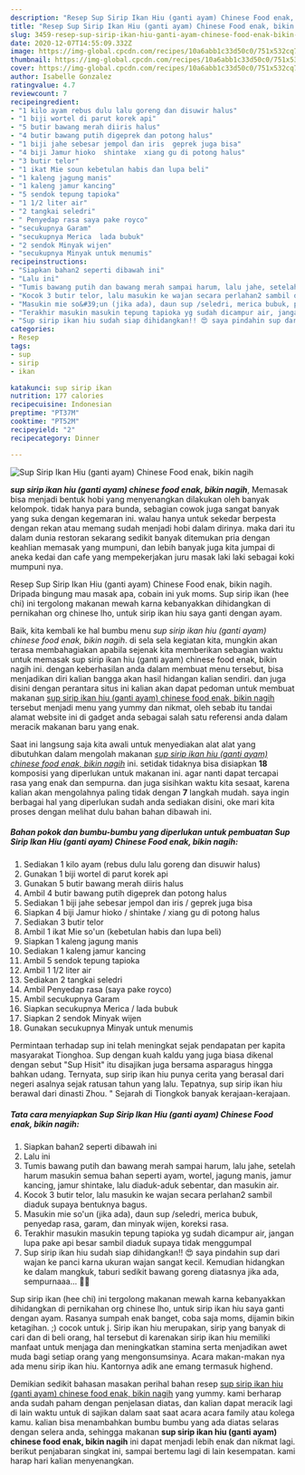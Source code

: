 ```yaml
---
description: "Resep Sup Sirip Ikan Hiu (ganti ayam) Chinese Food enak, bikin nagih Lezat"
title: "Resep Sup Sirip Ikan Hiu (ganti ayam) Chinese Food enak, bikin nagih Lezat"
slug: 3459-resep-sup-sirip-ikan-hiu-ganti-ayam-chinese-food-enak-bikin-nagih-lezat
date: 2020-12-07T14:55:09.332Z
image: https://img-global.cpcdn.com/recipes/10a6abb1c33d50c0/751x532cq70/sup-sirip-ikan-hiu-ganti-ayam-chinese-food-enak-bikin-nagih-foto-resep-utama.jpg
thumbnail: https://img-global.cpcdn.com/recipes/10a6abb1c33d50c0/751x532cq70/sup-sirip-ikan-hiu-ganti-ayam-chinese-food-enak-bikin-nagih-foto-resep-utama.jpg
cover: https://img-global.cpcdn.com/recipes/10a6abb1c33d50c0/751x532cq70/sup-sirip-ikan-hiu-ganti-ayam-chinese-food-enak-bikin-nagih-foto-resep-utama.jpg
author: Isabelle Gonzalez
ratingvalue: 4.7
reviewcount: 7
recipeingredient:
- "1 kilo ayam rebus dulu lalu goreng dan disuwir halus"
- "1 biji wortel di parut korek api"
- "5 butir bawang merah diiris halus"
- "4 butir bawang putih digeprek dan potong halus"
- "1 biji jahe sebesar jempol dan iris  geprek juga bisa"
- "4 biji Jamur hioko  shintake  xiang gu di potong halus"
- "3 butir telor"
- "1 ikat Mie soun kebetulan habis dan lupa beli"
- "1 kaleng jagung manis"
- "1 kaleng jamur kancing"
- "5 sendok tepung tapioka"
- "1 1/2 liter air"
- "2 tangkai seledri"
- " Penyedap rasa saya pake royco"
- "secukupnya Garam"
- "secukupnya Merica  lada bubuk"
- "2 sendok Minyak wijen"
- "secukupnya Minyak untuk menumis"
recipeinstructions:
- "Siapkan bahan2 seperti dibawah ini"
- "Lalu ini"
- "Tumis bawang putih dan bawang merah sampai harum, lalu jahe, setelah harum masukin semua bahan seperti ayam, wortel, jagung manis, jamur kancing, jamur shintake, lalu diaduk-aduk sebentar, dan masukin air."
- "Kocok 3 butir telor, lalu masukin ke wajan secara perlahan2 sambil diaduk supaya bentuknya bagus."
- "Masukin mie so&#39;un (jika ada), daun sup /seledri, merica bubuk, penyedap rasa, garam, dan minyak wijen, koreksi rasa."
- "Terakhir masukin masukin tepung tapioka yg sudah dicampur air, jangan lupa pake api besar sambil diaduk supaya tidak menggumpal"
- "Sup sirip ikan hiu sudah siap dihidangkan!! 😍 saya pindahin sup dari wajan ke panci karna ukuran wajan sangat kecil. Kemudian hidangkan ke dalam mangkuk, taburi sedikit bawang goreng diatasnya jika ada, sempurnaaa... 🤤🤤"
categories:
- Resep
tags:
- sup
- sirip
- ikan

katakunci: sup sirip ikan 
nutrition: 177 calories
recipecuisine: Indonesian
preptime: "PT37M"
cooktime: "PT52M"
recipeyield: "2"
recipecategory: Dinner

---
```



![Sup Sirip Ikan Hiu (ganti ayam) Chinese Food enak, bikin nagih](https://img-global.cpcdn.com/recipes/10a6abb1c33d50c0/751x532cq70/sup-sirip-ikan-hiu-ganti-ayam-chinese-food-enak-bikin-nagih-foto-resep-utama.jpg)

<b><i>sup sirip ikan hiu (ganti ayam) chinese food enak, bikin nagih</i></b>, Memasak bisa menjadi bentuk hobi yang menyenangkan dilakukan oleh banyak kelompok. tidak hanya para bunda, sebagian cowok juga sangat banyak yang suka dengan kegemaran ini. walau hanya untuk sekedar berpesta dengan rekan atau memang sudah menjadi hobi dalam dirinya. maka dari itu dalam dunia restoran sekarang sedikit banyak ditemukan pria dengan keahlian memasak yang mumpuni, dan lebih banyak juga kita jumpai di aneka kedai dan cafe yang mempekerjakan juru masak laki laki sebagai koki mumpuni nya.

Resep Sup Sirip Ikan Hiu (ganti ayam) Chinese Food enak, bikin nagih. Dripada bingung mau masak apa, cobain ini yuk moms. Sup sirip ikan (hee chi) ini tergolong makanan mewah karna kebanyakkan dihidangkan di pernikahan org chinese lho, untuk sirip ikan hiu saya ganti dengan ayam.

Baik, kita kembali ke hal bumbu menu <i>sup sirip ikan hiu (ganti ayam) chinese food enak, bikin nagih</i>. di sela sela kegiatan kita, mungkin akan terasa membahagiakan apabila sejenak kita memberikan sebagian waktu untuk memasak sup sirip ikan hiu (ganti ayam) chinese food enak, bikin nagih ini. dengan keberhasilan anda dalam membuat menu tersebut, bisa menjadikan diri kalian bangga akan hasil hidangan kalian sendiri. dan juga disini dengan perantara situs ini kalian akan dapat pedoman untuk membuat makanan <u>sup sirip ikan hiu (ganti ayam) chinese food enak, bikin nagih</u> tersebut menjadi menu yang yummy dan nikmat, oleh sebab itu tandai alamat website ini di gadget anda sebagai salah satu referensi anda dalam meracik makanan baru yang enak.


Saat ini langsung saja kita awali untuk menyediakan alat alat yang dibutuhkan dalam mengolah makanan <u><i>sup sirip ikan hiu (ganti ayam) chinese food enak, bikin nagih</i></u> ini. setidak tidaknya bisa disiapkan <b>18</b> komposisi yang diperlukan untuk makanan ini. agar nanti dapat tercapai rasa yang enak dan sempurna. dan juga sisihkan waktu kita sesaat, karena kalian akan mengolahnya paling tidak dengan <b>7</b> langkah mudah. saya ingin berbagai hal yang diperlukan sudah anda sediakan disini, oke mari kita proses dengan melihat dulu bahan bahan dibawah ini.

<!--inarticleads1-->

##### Bahan pokok dan bumbu-bumbu yang diperlukan untuk pembuatan Sup Sirip Ikan Hiu (ganti ayam) Chinese Food enak, bikin nagih:

1. Sediakan 1 kilo ayam (rebus dulu lalu goreng dan disuwir halus)
1. Gunakan 1 biji wortel di parut korek api
1. Gunakan 5 butir bawang merah diiris halus
1. Ambil 4 butir bawang putih digeprek dan potong halus
1. Sediakan 1 biji jahe sebesar jempol dan iris / geprek juga bisa
1. Siapkan 4 biji Jamur hioko / shintake / xiang gu di potong halus
1. Sediakan 3 butir telor
1. Ambil 1 ikat Mie so&#39;un (kebetulan habis dan lupa beli)
1. Siapkan 1 kaleng jagung manis
1. Sediakan 1 kaleng jamur kancing
1. Ambil 5 sendok tepung tapioka
1. Ambil 1 1/2 liter air
1. Sediakan 2 tangkai seledri
1. Ambil  Penyedap rasa (saya pake royco)
1. Ambil secukupnya Garam
1. Siapkan secukupnya Merica / lada bubuk
1. Siapkan 2 sendok Minyak wijen
1. Gunakan secukupnya Minyak untuk menumis


Permintaan terhadap sup ini telah meningkat sejak pendapatan per kapita masyarakat Tionghoa. Sup dengan kuah kaldu yang juga biasa dikenal dengan sebut &#34;Sup Hisit&#34; itu disajikan juga bersama asparagus hingga bahkan udang. Ternyata, sup sirip ikan hiu punya cerita yang berasal dari negeri asalnya sejak ratusan tahun yang lalu. Tepatnya, sup sirip ikan hiu berawal dari dinasti Zhou. &#34; Sejarah di Tiongkok banyak kerajaan-kerajaan. 

<!--inarticleads2-->

##### Tata cara menyiapkan Sup Sirip Ikan Hiu (ganti ayam) Chinese Food enak, bikin nagih:

1. Siapkan bahan2 seperti dibawah ini
1. Lalu ini
1. Tumis bawang putih dan bawang merah sampai harum, lalu jahe, setelah harum masukin semua bahan seperti ayam, wortel, jagung manis, jamur kancing, jamur shintake, lalu diaduk-aduk sebentar, dan masukin air.
1. Kocok 3 butir telor, lalu masukin ke wajan secara perlahan2 sambil diaduk supaya bentuknya bagus.
1. Masukin mie so&#39;un (jika ada), daun sup /seledri, merica bubuk, penyedap rasa, garam, dan minyak wijen, koreksi rasa.
1. Terakhir masukin masukin tepung tapioka yg sudah dicampur air, jangan lupa pake api besar sambil diaduk supaya tidak menggumpal
1. Sup sirip ikan hiu sudah siap dihidangkan!! 😍 saya pindahin sup dari wajan ke panci karna ukuran wajan sangat kecil. Kemudian hidangkan ke dalam mangkuk, taburi sedikit bawang goreng diatasnya jika ada, sempurnaaa... 🤤🤤


Sup sirip ikan (hee chi) ini tergolong makanan mewah karna kebanyakkan dihidangkan di pernikahan org chinese lho, untuk sirip ikan hiu saya ganti dengan ayam. Rasanya sumpah enak banget, coba saja moms, dijamin bikin ketagihan. ;) cocok untuk j. Sirip ikan hiu merupakan, sirip yang banyak di cari dan di beli orang, hal tersebut di karenakan sirip ikan hiu memiliki manfaat untuk menjaga dan meningkatkan stamina serta menjadikan awet muda bagi setiap orang yang mengonsumsinya. Acara makan-makan nya ada menu sirip ikan hiu. Kantornya adik ane emang termasuk highend. 

Demikian sedikit bahasan masakan perihal bahan resep <u>sup sirip ikan hiu (ganti ayam) chinese food enak, bikin nagih</u> yang yummy. kami berharap anda sudah paham dengan penjelasan diatas, dan kalian dapat meracik lagi di lain waktu untuk di sajikan dalam saat saat acara acara family atau kolega kamu. kalian bisa menambahkan bumbu bumbu yang ada diatas selaras dengan selera anda, sehingga makanan <b>sup sirip ikan hiu (ganti ayam) chinese food enak, bikin nagih</b> ini dapat menjadi lebih enak dan nikmat lagi. berikut penjabaran singkat ini, sampai bertemu lagi di lain kesempatan. kami harap hari kalian menyenangkan.
